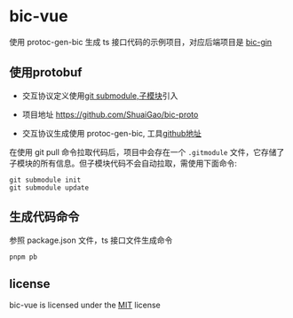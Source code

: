 # bic-vue

使用 protoc-gen-bic 生成 ts 接口代码的示例项目，对应后端项目是 [bic-gin](https://github.com/ShuaiGao/bic-gin)

## 使用protobuf

- 交互协议定义使用[git submodule,子模块](https://git-scm.com/book/zh/v2/Git-%E5%B7%A5%E5%85%B7-%E5%AD%90%E6%A8%A1%E5%9D%97)引入

- 项目地址 https://github.com/ShuaiGao/bic-proto

- 交互协议生成使用 protoc-gen-bic, 工具[github地址](https://github.com/ShuaiGao/protoc-gen-bic)

在使用 git pull 命令拉取代码后，项目中会存在一个 `.gitmodule` 文件，它存储了子模块的所有信息。但子模块代码不会自动拉取，需使用下面命令:

```shell
git submodule init
git submodule update
```

## 生成代码命令

参照 package.json 文件，ts 接口文件生成命令

```shell
pnpm pb
```

## license

bic-vue is licensed under the [MIT](https://github.com/ShuaiGao/bic-vue/blob/master/LICENSE) license